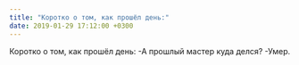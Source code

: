 ```yaml
---
title: "Коротко о том, как прошёл день:"
date: 2019-01-29 17:12:00 +0300
---
```


Коротко о том, как прошёл день:
-А прошлый мастер куда делся?
-Умер.

